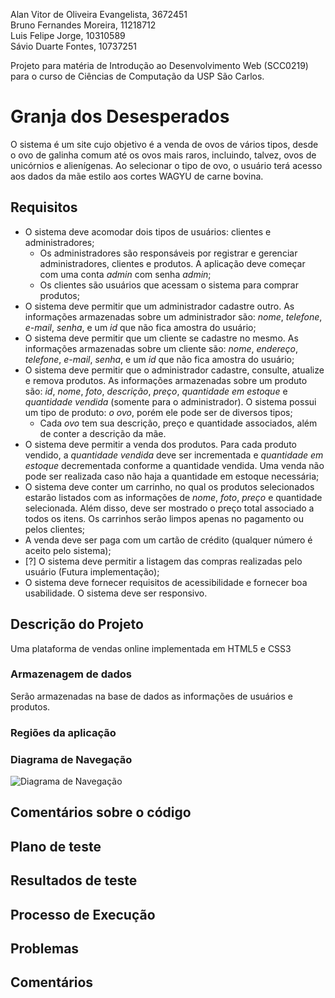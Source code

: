 Alan Vitor de Oliveira Evangelista, 3672451         
Bruno Fernandes Moreira, 11218712         
Luis Felipe Jorge, 10310589         
Sávio Duarte Fontes, 10737251         

Projeto para matéria de Introdução ao Desenvolvimento Web (SCC0219) para o curso de Ciências de Computação da USP São Carlos.

# Granja dos Desesperados

O sistema é um site cujo objetivo é a venda de ovos de vários tipos, desde o ovo de galinha comum até os ovos mais raros, incluindo, talvez, ovos de unicórnios e alienígenas. Ao selecionar o tipo de ovo, o usuário terá acesso aos dados da mãe estilo aos cortes WAGYU de carne bovina.

## Requisitos

- O sistema deve acomodar dois tipos de usuários: clientes e administradores;
    - Os administradores são responsáveis por registrar e gerenciar administradores, clientes e produtos. A aplicação deve começar com uma conta *admin* com senha *admin*;
    - Os clientes são usuários que acessam o sistema para comprar produtos;
- O sistema deve permitir que um administrador cadastre outro. As informações armazenadas sobre um administrador são: *nome*, *telefone*, *e-mail*, *senha*, e um *id* que não fica amostra do usuário;
- O sistema deve permitir que um cliente se cadastre no mesmo. As informações armazenadas sobre um cliente são: *nome*, *endereço*, *telefone*, *e-mail*, *senha*, e um *id* que não fica amostra do usuário;
- O sistema deve permitir que o administrador cadastre, consulte, atualize e remova produtos. As informações armazenadas sobre um produto são: *id*, *nome*, *foto*, *descrição*, *preço*, *quantidade em estoque* e *quantidade vendida* (somente para o administrador). O sistema possui um tipo de produto: *o ovo*, porém ele pode ser de diversos tipos;
    - Cada *ovo* tem sua descrição, preço e quantidade associados, além de conter a descrição da mãe.
- O sistema deve permitir a venda dos produtos. Para cada produto vendido, a *quantidade vendida* deve ser incrementada e *quantidade em estoque* decrementada conforme a quantidade vendida. Uma venda não pode ser realizada caso não haja a quantidade em estoque necessária;
- O sistema deve conter um carrinho, no qual os produtos selecionados estarão listados com as informações de *nome*, *foto*, *preço* e quantidade selecionada. Além disso, deve ser mostrado o preço total associado a todos os itens. Os carrinhos serão limpos apenas no pagamento ou pelos clientes;
- A venda deve ser paga com um cartão de crédito (qualquer número é aceito pelo sistema);
- [?] O sistema deve permitir a listagem das compras realizadas pelo usuário (Futura implementação);
- O sistema deve fornecer requisitos de acessibilidade e fornecer boa usabilidade. O sistema deve ser responsivo.

## Descrição do Projeto

Uma plataforma de vendas online implementada em HTML5 e CSS3

### Armazenagem de dados

Serão armazenadas na base de dados as informações de usuários e produtos.

### Regiões da aplicação



### Diagrama de Navegação

![Diagrama de Navegação](img/DiagramaNavegacaoWebMk2.png)

## Comentários sobre o código

## Plano de teste

## Resultados de teste

## Processo de Execução

## Problemas

## Comentários
